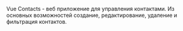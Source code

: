 Vue Contacts - веб приложение для управления контактами.
Из основных возможностей создание, редактирование, удаление и фильтрация контактов.
